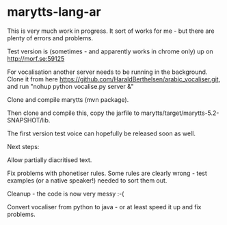 # marytts-lang-ar

This is very much work in progress.
It sort of works for me - but there are plenty of errors and problems.

Test version is (sometimes - and apparently works in chrome only) up on http://morf.se:59125

For vocalisation another server needs to be running in the background. Clone it from here https://github.com/HaraldBerthelsen/arabic_vocaliser.git, and run "nohup python vocalise.py server &" 

Clone and compile marytts (mvn package).

Then clone and compile this, copy the jarfile to marytts/target/marytts-5.2-SNAPSHOT/lib.

The first version test voice can hopefully be released soon as well.


Next steps:

Allow partially diacritised text.

Fix problems with phonetiser rules. Some rules are clearly wrong - test examples (or a native speaker!) needed to sort them out.

Cleanup - the code is now very messy :-(

Convert vocaliser from python to java - or at least speed it up and fix problems.
